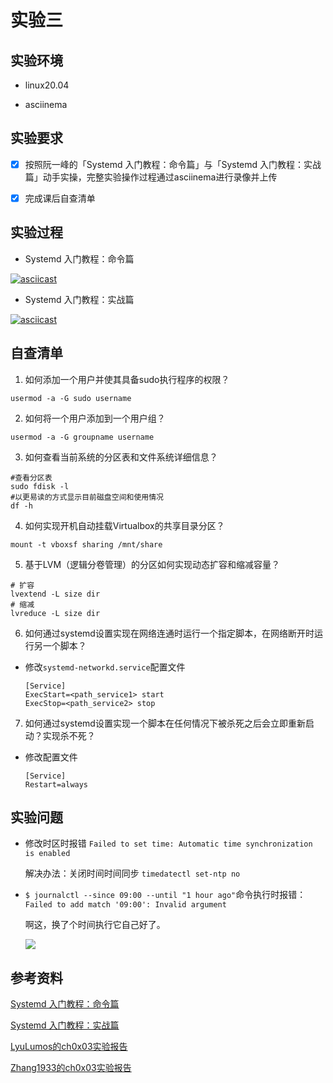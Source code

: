 # 实验三 

## 实验环境

* linux20.04

* asciinema

## 实验要求

- [x] 按照阮一峰的「Systemd 入门教程：命令篇」与「Systemd 入门教程：实战篇」动手实操，完整实验操作过程通过asciinema进行录像并上传

- [x] 完成课后自查清单

## 实验过程

* Systemd 入门教程：命令篇

[![asciicast](https://asciinema.org/a/AGVGoEWM2GZzW22MEGSDvZgPN.svg)](https://asciinema.org/a/AGVGoEWM2GZzW22MEGSDvZgPN)

* Systemd 入门教程：实战篇

[![asciicast](https://asciinema.org/a/BSYWfBrvZvbiwpOC07FX7Ha1I.svg)](https://asciinema.org/a/BSYWfBrvZvbiwpOC07FX7Ha1I)

## 自查清单
1. 如何添加一个用户并使其具备sudo执行程序的权限？

```usermod -a -G sudo username```

2. 如何将一个用户添加到一个用户组？

```usermod -a -G groupname username```

3. 如何查看当前系统的分区表和文件系统详细信息？

```
#查看分区表
sudo fdisk -l 
#以更易读的方式显示目前磁盘空间和使用情况   
df -h
```

4. 如何实现开机自动挂载Virtualbox的共享目录分区？

```mount -t vboxsf sharing /mnt/share```

5. 基于LVM（逻辑分卷管理）的分区如何实现动态扩容和缩减容量？

```
# 扩容
lvextend -L size dir
# 缩减
lvreduce -L size dir
```

6. 如何通过systemd设置实现在网络连通时运行一个指定脚本，在网络断开时运行另一个脚本？
* 修改`systemd-networkd.service`配置文件
    ```
    [Service]
    ExecStart=<path_service1> start
    ExecStop=<path_service2> stop
    ```


7. 如何通过systemd设置实现一个脚本在任何情况下被杀死之后会立即重新启动？实现杀不死？
* 修改配置文件

    ```
    [Service]
    Restart=always
    ```

## 实验问题

* 修改时区时报错
  ```Failed to set time: Automatic time synchronization is enabled```

  解决办法：关闭时间时间同步
  ```timedatectl set-ntp no```

* `$ journalctl --since 09:00 --until "1 hour ago"`命令执行时报错：
  ```Failed to add match '09:00': Invalid argument ```

  啊这，换了个时间执行它自己好了。

  ![](img/实验问题.png)

## 参考资料

[Systemd 入门教程：命令篇](http://www.ruanyifeng.com/blog/2016/03/systemd-tutorial-commands.html)

[Systemd 入门教程：实战篇](http://www.ruanyifeng.com/blog/2016/03/systemd-tutorial-part-two.html)

[LyuLumos的ch0x03实验报告](https://github.com/CUCCS/2021-linux-public-Lychee00/blob/chap0x03/chap0x03/0x03exp.md)

[Zhang1933的ch0x03实验报告](https://github.com/CUCCS/2021-linux-public-Zhang1933/blob/ch0x03/ch0x03/%E7%AC%AC%E4%B8%89%E7%AB%A0-linux%E6%9C%8D%E5%8A%A1%E5%99%A8%E7%B3%BB%E7%BB%9F%E7%AE%A1%E7%90%86%E5%9F%BA%E7%A1%80.md)
